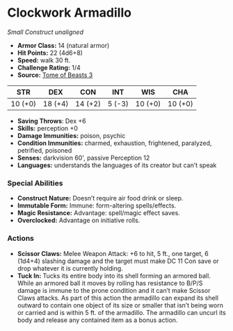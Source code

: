 # Clockwork Armadillo

*Small* *Construct* *unaligned*

- **Armor Class:** 14 (natural armor)
- **Hit Points:** 22 (4d6+8)
- **Speed:** walk 30 ft.
- **Challenge Rating:** 1/4
- **Source:** [Tome of Beasts 3](https://koboldpress.com/kpstore/product/tome-of-beasts-2-for-5th-edition/)

| STR | DEX | CON | INT | WIS | CHA |
| --- | --- | --- | --- | --- | --- |
| 10 (+0) | 18 (+4) | 14 (+2) | 5 (-3) | 10 (+0) | 10 (+0) |

- **Saving Throws**: Dex +6
- **Skills:** perception +0
- **Damage Immunities:** poison, psychic
- **Condition Immunities:** charmed, exhaustion, frightened, paralyzed, petrified, poisoned
- **Senses:** darkvision 60', passive Perception 12
- **Languages:** understands the languages of its creator but can’t speak
### Special Abilities
- **Construct Nature:** Doesn’t require air food drink or sleep.
- **Immutable Form:** Immune: form-altering spells/effects.
- **Magic Resistance:** Advantage: spell/magic effect saves.
- **Overclocked:** Advantage on initiative rolls.
### Actions
- **Scissor Claws:** Melee Weapon Attack: +6 to hit, 5 ft., one target, 6 (1d4+4) slashing damage and the target must make DC 11 Con save or drop whatever it is currently holding.
- **Tuck In:** Tucks its entire body into its shell forming an armored ball. While an armored ball it moves by rolling has resistance to B/P/S damage is immune to the prone condition and it can’t make Scissor Claws attacks. As part of this action the armadillo can expand its shell outward to contain one object of its size or smaller that isn’t being worn or carried and is within 5 ft. of the armadillo. The armadillo can uncurl its body and release any contained item as a bonus action.
